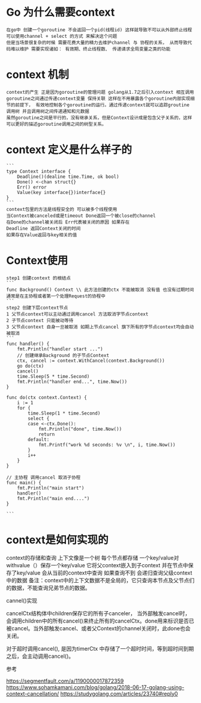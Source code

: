 # Go 为什么需要context
    在go中 创建一个goroutine 不会返回一个pid(线程id) 这样就导致不可以从外部终止线程 
    可以使用channel + select 的方式 来解决这个问题 
    但是当场景很复杂的时候 需要花费大量的精力去维护channel 与 协程的关系， 从而导致代码难以维护 需要实现诸如： 有效期、终止线程数、 传递请求全局变量之类的功能

# context 机制 
    context的产生 正是因为goroutine的管理问题 golang从1.7之后引入context 相互调用goroutine之间通过传递context变量 保持关联 这样在不用暴露各个goroutine内部实现细节的前提下， 有效地控制各个goroutine的运行。通过传递context就可以追踪groutine 调用树 并且调用树之间传递通知和元数据
    虽然goroutine之间是平行的，没有继承关系，但是Context设计成是包含父子关系的，这样可以更好的描述goroutine调用之间的树型关系。

# context 定义是什么样子的
    ```
    type Context interface {
        Deadline()(dealine time.Time, ok bool)
        Done() <-chan struct{}
        Err() error
        Value(key interface{})interface{}
    }
    ```
    context包里的方法是线程安全的 可以被多个线程使用
    当Context被canceled或是timeout Done返回一个被close的channel
    在Done的channel被关闭后 Err代表被关闭的原因 如果存在
    Deadline 返回Context关闭的时间 
    如果存在Value返回与key相关的值

# Context使用
    step1 创建context 的根结点
    ```
    func Background() Context \\ 此方法创建的ctx 不能被取消 没有值 也没有过期时间 通常是在主协程或者第一个处理Request的协程中
    ```
    step2 创建下层context节点
    1 父节点context可以主动通过调用cancel 方法取消字节点context
    2 子节点context 只能被动等待
    3 父节点context 自身一旦被取消 如期上节点cancel 旗下所有的字节点context均会自动被取消
    ```
    func handler() {
        fmt.Println("handler start ...")
        // 创建继承Background 的子节点Context
        ctx, cancel := context.WithCancel(context.Background())
        go do(ctx)
        cancel()
        time.Sleep(5 * time.Second)
        fmt.Println("handler end...", time.Now())
    }

    func do(ctx context.Context) {
        i := 1
        for {
            time.Sleep(1 * time.Second)
            select {
            case <-ctx.Done():
                fmt.Println("done", time.Now())
                return
            default:
                fmt.Printf("work %d seconds: %v \n", i, time.Now())
            }
            i++
        }
    }

    // 主协程 调用cancel 取消子协程
    func main() {
        fmt.Println("main start")
        handler()
        fmt.Println("main end....")
    }

    ```

# context是如何实现的

context的存储和查询 上下文像是一个树 每个节点都存储 一个key/value对 withvalue（）保存一个key/value 它将父context嵌入到子context 并在节点中保存了key/value 会从当前的context中查询 如果查询不到 会递归查询父级context中的数据
备注：context中的上下文数据不是全局的，它只查询本节点及父节点们的数据，不能查询兄弟节点的数据。

cannel()实现

cancelCtx结构体中children保存它的所有子canceler， 当外部触发cancel时，会调用children中的所有cancel()来终止所有的cancelCtx。done用来标识是否已被cancel。当外部触发cancel、或者父Context的channel关闭时，此done也会关闭。

对于超时调用cancel(), 是因为timerCtx 中存储了一个超时时间，等到超时间到期之后，会主动调用cancel()。



参考

https://segmentfault.com/a/1190000017872359
https://www.sohamkamani.com/blog/golang/2018-06-17-golang-using-context-cancellation/
https://studygolang.com/articles/23740#reply0


